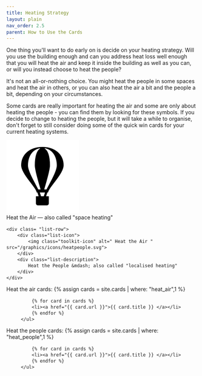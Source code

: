 ```yaml
---
title: Heating Strategy
layout: plain
nav_order: 2.5
parent: How to Use the Cards
--- 
```


One thing you'll want to do early on is decide on your heating strategy.  Will you use the building enough and can you address heat loss well enough that you will heat the air and keep it inside the building as well as you can, or will you instead choose to heat the people?  

It's not an all-or-nothing choice.  You might heat the people in some spaces and heat the air in others, or you can also heat the air a bit and the people a bit, depending on your circumstances.

Some cards are really important for heating the air and some are only about heating the people - you can find them by looking for these symbols.  If you decide to change to heating the people, but it will take a while to organise, don't forget to still consider doing some of the quick win cards for your current heating systems.

<div class="list-grid-container">
    <div class= "list-row">
        <div class="list-icon">
            <img class="toolkit-icon" alt=" Heat the Air " src="/graphics/icons/heatair.svg">
        </div>
        <div class="list-description">
            Heat the Air &mdash; also called "space heating"
        </div>
    </div>

   
    <div class= "list-row">
        <div class="list-icon">
            <img class="toolkit-icon" alt=" Heat the Air " src="/graphics/icons/heatpeople.svg">
        </div>
        <div class="list-description">
            Heat the People &mdash; also called "localised heating"
        </div>
    </div>
</div>


<div>
     Heat the air cards:
      {% assign cards = site.cards | where: "heat_air",1 %} 
      <ul>
      
          {% for card in cards %}
          <li><a href="{{ card.url }}">{{ card.title }} </a></li>
          {% endfor %}
      </ul>
</div>

<div>
     Heat the people cards:
      {% assign cards = site.cards | where: "heat_people",1 %} 
      <ul>
      
          {% for card in cards %}
          <li><a href="{{ card.url }}">{{ card.title }} </a></li>
          {% endfor %}
      </ul>
</div>